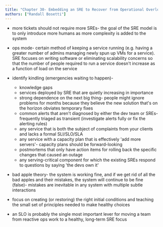 ```yaml
---
title: "Chapter 30- Embedding an SRE to Recover from Operational Overload"
authors: ["Randall Bosetti"]
---
```


* more tickets should not require more SREs- the goal of the SRE model is to only introduce more humans as more complexity is added to the system

* ops mode- certain method of keeping a service running (e.g. having a greater number of admins managing newly spun up VMs for a service). SRE focuses on writing software or eliminating scalability concerns so that the number of people required to run a service doesn't increase as a function of load on the service

* identify kindling (emergencies waiting to happen)-
	* knowledge gaps
	* services deployed by SRE that are quietly increasing in importance
	* strong dependence on the next big thing- people might ignore problems for months because they believe the new solution that's on the horizon obviates temporary fixes
	* common alerts that aren't diagnosed by either the dev team or SREs- frequently triaged as transient (investigate alerts fully or fix the alerting rules)
	* any service that is both the subject of complaints from your clients and lacks a formal SLI/SLO/SLA
	* any service with a capacity plan that is effectively 'add more servers'- capacity plans should be forward-looking
	* postmortems that only have action items for rolling back the specific changes that caused an outage
	* any serving-critical component for which the existing SREs respond to questions by saying 'the devs own it'

* bad apple theory- the system is working fine, and if we get rid of all the bad apples and their mistakes, the system will continue to be fine (false)- mistakes are inevitable in any system with multiple subtle interactions

* focus on creating (or restoring) the right initial conditions and teaching the small set of principles needed to make healthy choices

* an SLO is probably the single most important lever for moving a team from reactive ops work to a healthy, long-term SRE focus

